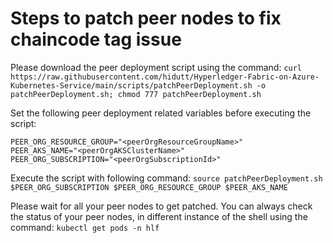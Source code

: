 # Steps to patch peer nodes to fix chaincode tag issue
Please download the peer deployment script using the command:
`curl https://raw.githubusercontent.com/hidutt/Hyperledger-Fabric-on-Azure-Kubernetes-Service/main/scripts/patchPeerDeployment.sh -o patchPeerDeployment.sh; chmod 777 patchPeerDeployment.sh`

Set the following peer deployment related variables before executing the script:
```
PEER_ORG_RESOURCE_GROUP="<peerOrgResourceGroupName>"
PEER_AKS_NAME="<peerOrgAKSClusterName>"
PEER_ORG_SUBSCRIPTION="<peerOrgSubscriptionId>"
```

Execute the script with following command:
`source patchPeerDeployment.sh $PEER_ORG_SUBSCRIPTION $PEER_ORG_RESOURCE_GROUP $PEER_AKS_NAME`

Please wait for all your peer nodes to get patched. You can always check the status of your peer nodes, in different instance of the shell using the command:
`kubectl get pods -n hlf`
